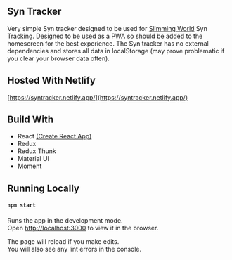 ## Syn Tracker

Very simple Syn tracker designed to be used for [Slimming World](https://www.slimmingworld.co.uk/) Syn Tracking. Designed to be used as a PWA so should be added to the homescreen for the best experience. The Syn tracker has no external dependencies and stores all data in localStorage (may prove problematic if you clear your browser data often).

## Hosted With Netlify

[https://syntracker.netlify.app/](https://syntracker.netlify.app/)

## Build With

-   React [(Create React App)](https://github.com/facebook/create-react-app)
-   Redux
-   Redux Thunk
-   Material UI
-   Moment

## Running Locally

#### `npm start`

Runs the app in the development mode.<br />
Open [http://localhost:3000](http://localhost:3000) to view it in the browser.

The page will reload if you make edits.<br />
You will also see any lint errors in the console.
